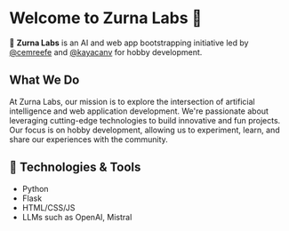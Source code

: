 # Welcome to Zurna Labs 👋

🚀 **Zurna Labs** is an AI and web app bootstrapping initiative led by [@cemreefe](https://github.com/cemreefe) and [@kayacanv](https://github.com/kayacanv) for hobby development.

## What We Do

At Zurna Labs, our mission is to explore the intersection of artificial intelligence and web application development. We're passionate about leveraging cutting-edge technologies to build innovative and fun projects. Our focus is on hobby development, allowing us to experiment, learn, and share our experiences with the community.

## 🔧 Technologies & Tools

- Python
- Flask
- HTML/CSS/JS
- LLMs such as OpenAI, Mistral
